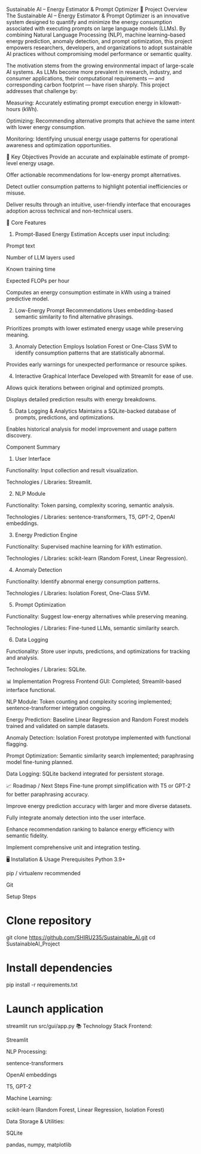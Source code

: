Sustainable AI – Energy Estimator & Prompt Optimizer
📌 Project Overview
The Sustainable AI – Energy Estimator & Prompt Optimizer is an innovative system designed to quantify and minimize the energy consumption associated with executing prompts on large language models (LLMs). By combining Natural Language Processing (NLP), machine learning–based energy prediction, anomaly detection, and prompt optimization, this project empowers researchers, developers, and organizations to adopt sustainable AI practices without compromising model performance or semantic quality.

The motivation stems from the growing environmental impact of large-scale AI systems. As LLMs become more prevalent in research, industry, and consumer applications, their computational requirements — and corresponding carbon footprint — have risen sharply. This project addresses that challenge by:

Measuring: Accurately estimating prompt execution energy in kilowatt-hours (kWh).

Optimizing: Recommending alternative prompts that achieve the same intent with lower energy consumption.

Monitoring: Identifying unusual energy usage patterns for operational awareness and optimization opportunities.

🎯 Key Objectives
Provide an accurate and explainable estimate of prompt-level energy usage.

Offer actionable recommendations for low-energy prompt alternatives.

Detect outlier consumption patterns to highlight potential inefficiencies or misuse.

Deliver results through an intuitive, user-friendly interface that encourages adoption across technical and non-technical users.

🚀 Core Features
1. Prompt-Based Energy Estimation
Accepts user input including:

Prompt text

Number of LLM layers used

Known training time

Expected FLOPs per hour

Computes an energy consumption estimate in kWh using a trained predictive model.

2. Low-Energy Prompt Recommendations
Uses embedding-based semantic similarity to find alternative phrasings.

Prioritizes prompts with lower estimated energy usage while preserving meaning.

3. Anomaly Detection
Employs Isolation Forest or One-Class SVM to identify consumption patterns that are statistically abnormal.

Provides early warnings for unexpected performance or resource spikes.

4. Interactive Graphical Interface
Developed with Streamlit for ease of use.

Allows quick iterations between original and optimized prompts.

Displays detailed prediction results with energy breakdowns.

5. Data Logging & Analytics
Maintains a SQLite-backed database of prompts, predictions, and optimizations.

Enables historical analysis for model improvement and usage pattern discovery.

Component Summary
1. User Interface

Functionality: Input collection and result visualization.

Technologies / Libraries: Streamlit.

2. NLP Module

Functionality: Token parsing, complexity scoring, semantic analysis.

Technologies / Libraries: sentence-transformers, T5, GPT-2, OpenAI embeddings.

3. Energy Prediction Engine

Functionality: Supervised machine learning for kWh estimation.

Technologies / Libraries: scikit-learn (Random Forest, Linear Regression).

4. Anomaly Detection

Functionality: Identify abnormal energy consumption patterns.

Technologies / Libraries: Isolation Forest, One-Class SVM.

5. Prompt Optimization

Functionality: Suggest low-energy alternatives while preserving meaning.

Technologies / Libraries: Fine-tuned LLMs, semantic similarity search.

6. Data Logging

Functionality: Store user inputs, predictions, and optimizations for tracking and analysis.

Technologies / Libraries: SQLite.

📊 Implementation Progress
Frontend GUI: Completed; Streamlit-based interface functional.

NLP Module: Token counting and complexity scoring implemented; sentence-transformer integration ongoing.

Energy Prediction: Baseline Linear Regression and Random Forest models trained and validated on sample datasets.

Anomaly Detection: Isolation Forest prototype implemented with functional flagging.

Prompt Optimization: Semantic similarity search implemented; paraphrasing model fine-tuning planned.

Data Logging: SQLite backend integrated for persistent storage.

📈 Roadmap / Next Steps
Fine-tune prompt simplification with T5 or GPT-2 for better paraphrasing accuracy.

Improve energy prediction accuracy with larger and more diverse datasets.

Fully integrate anomaly detection into the user interface.

Enhance recommendation ranking to balance energy efficiency with semantic fidelity.

Implement comprehensive unit and integration testing.

🖥 Installation & Usage
Prerequisites
Python 3.9+

pip / virtualenv recommended

Git

Setup Steps

# Clone repository
git clone https://github.com/SHIRU235/Sustainable_AI.git
cd SustainableAI_Project

# Install dependencies
pip install -r requirements.txt

# Launch application
streamlit run src/gui/app.py
📚 Technology Stack
Frontend:

Streamlit

NLP Processing:

sentence-transformers

OpenAI embeddings

T5, GPT-2

Machine Learning:

scikit-learn (Random Forest, Linear Regression, Isolation Forest)

Data Storage & Utilities:

SQLite


pandas, numpy, matplotlib
